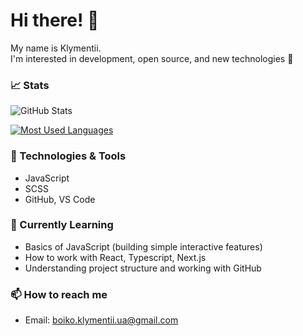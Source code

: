 # Hi there! 👋

My name is Klymentii.  
I'm interested in development, open source, and new technologies 🚀

### 📈 Stats

![GitHub Stats](https://github-readme-stats.vercel.app/api?username=KIB101D&show_icons=true&theme=radical&count_private=true)

[![Most Used Languages](https://github-readme-stats.vercel.app/api/top-langs/?username=KIB101D&layout=donut-vertical&langs_count=6&theme=radical)](https://github.com/KIB101D)


### 🔧 Technologies & Tools
- JavaScript  
- SCSS  
- GitHub, VS Code  

### 🌱 Currently Learning 
- Basics of JavaScript (building simple interactive features)
- How to work with React, Typescript, Next.js
- Understanding project structure and working with GitHub  

### 📫 How to reach me
- Email: boiko.klymentii.ua@gmail.com
